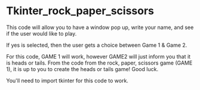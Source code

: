 # Tkinter_rock_paper_scissors

This code will allow you to have a window pop up, write your name, and see if the user would like to play.

If yes is selected, then the user gets a choice between Game 1 & Game 2. 

For this code, GAME 1 will work, however GAME2 will just inform you that it is heads or tails. From the code from the rock, paper, scissors game (GAME 1), it is up to you to create the heads or tails game! Good luck.

You'll need to import tkinter for this code to work.
